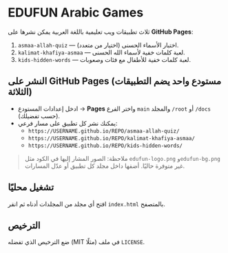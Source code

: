 # EDUFUN Arabic Games

ثلاث تطبيقات ويب تعليمية باللغة العربية يمكن نشرها على **GitHub Pages**:

1. `asmaa-allah-quiz` — اختبار الأسماء الحسنى (اختيار من متعدد).
2. `kalimat-khafiya-asmaa` — لعبة كلمات خفية لأسماء الله الحسنى.
3. `kids-hidden-words` — لعبة كلمات خفية للأطفال مع فئات وصعوبات.

## النشر على GitHub Pages (مستودع واحد يضم التطبيقات الثلاثة)
- ادخل إعدادات المستودع → **Pages** واختر الفرع `main` والمجلد `/root` أو `/docs` (حسب تفضيلك).
- يمكنك نشر كل تطبيق على مسار فرعي:
  - `https://USERNAME.github.io/REPO/asmaa-allah-quiz/`
  - `https://USERNAME.github.io/REPO/kalimat-khafiya-asmaa/`
  - `https://USERNAME.github.io/REPO/kids-hidden-words/`

> ملاحظة: الصور المشار إليها في الكود مثل `edufun-logo.png` و`edufun-bg.png` غير متوفرة حاليًا. أضفها داخل مجلد كل تطبيق أو عدّل المسارات.

## تشغيل محليًا
افتح أي مجلد من المجلدات أدناه ثم انقر `index.html` بالمتصفح.

## الترخيص
ضع الترخيص الذي تفضله (MIT مثلًا) في ملف `LICENSE`.
